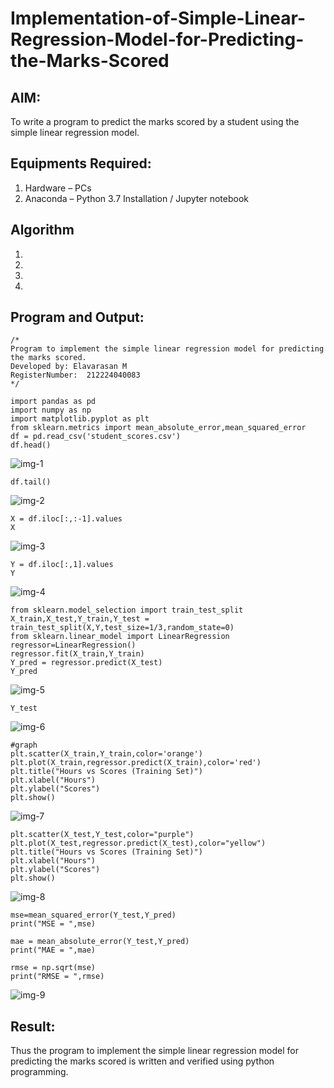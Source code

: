 
# Implementation-of-Simple-Linear-Regression-Model-for-Predicting-the-Marks-Scored

## AIM:
To write a program to predict the marks scored by a student using the simple linear regression model.

## Equipments Required:
1. Hardware – PCs
2. Anaconda – Python 3.7 Installation / Jupyter notebook

## Algorithm
1. 
2. 
3. 
4. 

## Program and Output:
```
/*
Program to implement the simple linear regression model for predicting the marks scored.
Developed by: Elavarasan M
RegisterNumber:  212224040083
*/
```
```
import pandas as pd
import numpy as np
import matplotlib.pyplot as plt
from sklearn.metrics import mean_absolute_error,mean_squared_error
df = pd.read_csv('student_scores.csv')
df.head()
```
![img-1](https://github.com/user-attachments/assets/a8f33b86-56c5-497c-bc21-d2d82f6a61e8)

```
df.tail()
```
![img-2](https://github.com/user-attachments/assets/9f52f569-6e0b-4b42-be8b-f6b8d8b3fda6)

```
X = df.iloc[:,:-1].values
X
```
![img-3](https://github.com/user-attachments/assets/6ceb0f0d-a6aa-40f8-9b4e-426d609fdde1)

```
Y = df.iloc[:,1].values
Y
```
![img-4](https://github.com/user-attachments/assets/df10aaa1-ac0e-4011-b7f9-5809e7ff2d40)

```
from sklearn.model_selection import train_test_split
X_train,X_test,Y_train,Y_test = train_test_split(X,Y,test_size=1/3,random_state=0)
from sklearn.linear_model import LinearRegression
regressor=LinearRegression()
regressor.fit(X_train,Y_train)
Y_pred = regressor.predict(X_test)
Y_pred
```
![img-5](https://github.com/user-attachments/assets/4a8c6b24-752a-4f1f-b041-bc0a48c6c5bb)

```
Y_test
```
![img-6](https://github.com/user-attachments/assets/14b7c3b5-29ce-49c3-8b95-3cd9b1eba4b2)

```
#graph
plt.scatter(X_train,Y_train,color='orange')
plt.plot(X_train,regressor.predict(X_train),color='red')
plt.title("Hours vs Scores (Training Set)")
plt.xlabel("Hours")
plt.ylabel("Scores")
plt.show()
```
![img-7](https://github.com/user-attachments/assets/18e8c339-52a1-4e7b-b2b0-fae78b8ef622)

```
plt.scatter(X_test,Y_test,color="purple")
plt.plot(X_test,regressor.predict(X_test),color="yellow")
plt.title("Hours vs Scores (Training Set)")
plt.xlabel("Hours")
plt.ylabel("Scores")
plt.show()
```
![img-8](https://github.com/user-attachments/assets/aa7fa8ba-9d7a-4b44-9113-445dfef70ee2)

```
mse=mean_squared_error(Y_test,Y_pred)
print("MSE = ",mse)

mae = mean_absolute_error(Y_test,Y_pred)
print("MAE = ",mae)

rmse = np.sqrt(mse)
print("RMSE = ",rmse)
```
![img-9](https://github.com/user-attachments/assets/7d120b60-7ad5-4ca2-9d8a-6abc3bf9a67c)

## Result:
Thus the program to implement the simple linear regression model for predicting the marks scored is written and verified using python programming.
